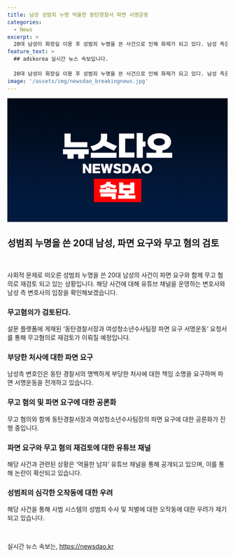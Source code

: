 ```yaml
---
title: 남성 성범죄 누명 억울한 동탄경찰서 파면 서명운동
categories:
  - News
excerpt: >
  20대 남성이 화장실 이용 후 성범죄 누명을 쓴 사건으로 인해 화제가 되고 있다. 남성 측은 허위신고로 밝혀지면서 경찰에 대한 파면 요구가 제기되고 있으며, 변호사는 부당한 처사를 비판했다. 경찰은 남성에 대해 무고 혐의를 검토 중이며, 사건 관련된 녹취록이 유튜브에 공개되었다. 해당 사건은 여성의 허위신고로 논란이 된다.
feature_text: >
  ## adskorea 실시간 뉴스 속보입니다.

  20대 남성이 화장실 이용 후 성범죄 누명을 쓴 사건으로 인해 화제가 되고 있다. 남성 측은 허위신고로 밝혀지면서 경찰에 대한 파면 요구가 제기되고 있으며, 변호사는 부당한 처사를 비판했다. 경찰은 남성에 대해 무고 혐의를 검토 중이며, 사건 관련된 녹취록이 유튜브에 공개되었다. 해당 사건은 여성의 허위신고로 논란이 된다.
image: '/assets/img/newsdao_breakingnews.jpg'
---
```


<p><img src="/assets/img/newsdao_breakingnews.jpg" alt="adskorea 속보" /></p>

<h2 data-ke-size="size26">성범죄 누명을 쓴 20대 남성, 파면 요구와 무고 혐의 검토</h2>

<p data-ke-size="size16">&nbsp;</p>

<p>사회적 문제로 떠오른 성범죄 누명을 쓴 20대 남성의 사건이 파면 요구와 함께 무고 혐의로 재검토 되고 있는 상황입니다. 해당 사건에 대해 유튜브 채널을 운영하는 변호사와 남성 측 변호사의 입장을 확인해보겠습니다.</p>

<h3><b>무고혐의가 검토된다.</b></h3>

<p data-ke-size="size16">설문 플랫폼에 게재된 ‘동탄경찰서장과 여성청소년수사팀장 파면 요구 서명운동’ 요청서를 통해 무고혐의로 재검토가 이뤄질 예정입니다.</p>

<h3><b>부당한 처사에 대한 파면 요구</b></h3>

<p data-ke-size="size16">남성측 변호인은 동탄 경찰서의 명백하게 부당한 처사에 대한 책임 소명을 요구하며 파면 서명운동을 전개하고 있습니다.</p>

<h3><b>무고 혐의 및 파면 요구에 대한 공론화</b></h3>

<p data-ke-size="size16">무고 혐의와 함께 동탄경찰서장과 여성청소년수사팀장의 파면 요구에 대한 공론화가 진행 중입니다.</p>

<h3><b>파면 요구와 무고 혐의 재검토에 대한 유튜브 채널</b></h3>

<p data-ke-size="size16">해당 사건과 관련된 상황은 ‘억울한 남자’ 유튜브 채널을 통해 공개되고 있으며, 이를 통해 논란이 확산되고 있습니다.</p>

<h3><b>성범죄의 심각한 오작동에 대한 우려</b></h3>

<p data-ke-size="size16">해당 사건을 통해 사법 시스템의 성범죄 수사 및 처벌에 대한 오작동에 대한 우려가 제기되고 있습니다.</p>

<p data-ke-size="size16">&nbsp;</p>
실시간 뉴스 속보는, <a href="https://newsdao.kr" rel="dofollow">https://newsdao.kr</a>


